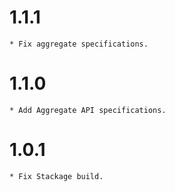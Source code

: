1.1.1
=====
    * Fix aggregate specifications.

1.1.0
=====
    * Add Aggregate API specifications.

1.0.1
=====
    * Fix Stackage build.

